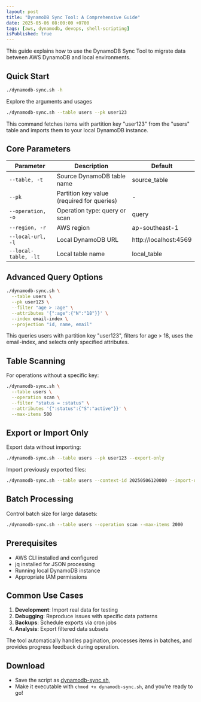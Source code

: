 ```yaml
---
layout: post
title: "DynamoDB Sync Tool: A Comprehensive Guide"
date: 2025-05-06 08:00:00 +0700
tags: [aws, dynamodb, devops, shell-scripting]
isPublished: true
---
```


This guide explains how to use the DynamoDB Sync Tool to migrate data between AWS DynamoDB and local environments.

## Quick Start

```bash
./dynamodb-sync.sh -h
```

Explore the arguments and usages

```bash
./dynamodb-sync.sh --table users --pk user123
```

This command fetches items with partition key "user123" from the "users" table and imports them to your local DynamoDB
instance.

## Core Parameters

| Parameter            | Description                                | Default               |
|----------------------|--------------------------------------------|-----------------------|
| `--table, -t`        | Source DynamoDB table name                 | source_table          |
| `--pk`               | Partition key value (required for queries) | -                     |
| `--operation, -o`    | Operation type: query or scan              | query                 |
| `--region, -r`       | AWS region                                 | ap-southeast-1        |
| `--local-url, -l`    | Local DynamoDB URL                         | http://localhost:4569 |
| `--local-table, -lt` | Local table name                           | local_table           |

## Advanced Query Options

```bash
./dynamodb-sync.sh \
  --table users \
  --pk user123 \
  --filter "age > :age" \
  --attributes '{":age":{"N":"18"}}' \
  --index email-index \
  --projection "id, name, email"
```

This queries users with partition key "user123", filters for age > 18, uses the email-index, and selects only specified
attributes.

## Table Scanning

For operations without a specific key:

```bash
./dynamodb-sync.sh \
  --table users \
  --operation scan \
  --filter "status = :status" \
  --attributes '{":status":{"S":"active"}}' \
  --max-items 500
```

## Export or Import Only

Export data without importing:

```bash
./dynamodb-sync.sh --table users --pk user123 --export-only
```

Import previously exported files:

```bash
./dynamodb-sync.sh --table users --context-id 20250506120000 --import-only
```

## Batch Processing

Control batch size for large datasets:

```bash
./dynamodb-sync.sh --table users --operation scan --max-items 2000
```

## Prerequisites

- AWS CLI installed and configured
- jq installed for JSON processing
- Running local DynamoDB instance
- Appropriate IAM permissions

## Common Use Cases

1. **Development**: Import real data for testing
2. **Debugging**: Reproduce issues with specific data patterns
3. **Backups**: Schedule exports via cron jobs
4. **Analysis**: Export filtered data subsets

The tool automatically handles pagination, processes items in batches, and provides progress feedback during operation.

## Download

- Save the script as [dynamodb-sync.sh](https://github.com/dodooh/dodooh.github.io/blob/master/resources/dynamodb-sync.sh),
- Make it executable with `chmod +x dynamodb-sync.sh`, and you're ready to go!

